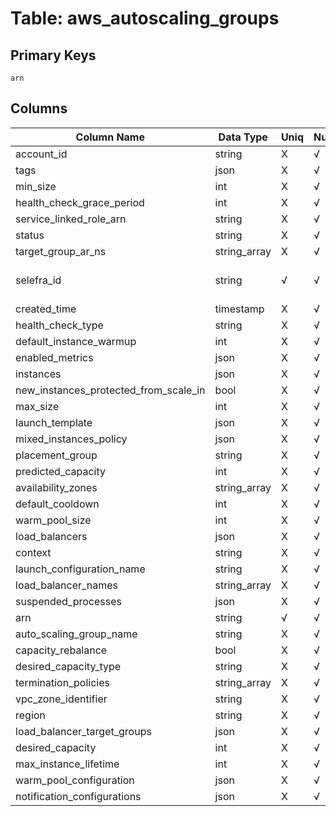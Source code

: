 # Table: aws_autoscaling_groups

## Primary Keys 

```
arn
```


## Columns 

|  Column Name   |  Data Type  | Uniq | Nullable | Description | 
|  ----  | ----  | ----  | ----  | ---- | 
| account_id | string | X | √ |  | 
| tags | json | X | √ |  | 
| min_size | int | X | √ |  | 
| health_check_grace_period | int | X | √ |  | 
| service_linked_role_arn | string | X | √ |  | 
| status | string | X | √ |  | 
| target_group_ar_ns | string_array | X | √ |  | 
| selefra_id | string | √ | √ | primary keys value md5 | 
| created_time | timestamp | X | √ |  | 
| health_check_type | string | X | √ |  | 
| default_instance_warmup | int | X | √ |  | 
| enabled_metrics | json | X | √ |  | 
| instances | json | X | √ |  | 
| new_instances_protected_from_scale_in | bool | X | √ |  | 
| max_size | int | X | √ |  | 
| launch_template | json | X | √ |  | 
| mixed_instances_policy | json | X | √ |  | 
| placement_group | string | X | √ |  | 
| predicted_capacity | int | X | √ |  | 
| availability_zones | string_array | X | √ |  | 
| default_cooldown | int | X | √ |  | 
| warm_pool_size | int | X | √ |  | 
| load_balancers | json | X | √ |  | 
| context | string | X | √ |  | 
| launch_configuration_name | string | X | √ |  | 
| load_balancer_names | string_array | X | √ |  | 
| suspended_processes | json | X | √ |  | 
| arn | string | √ | √ |  | 
| auto_scaling_group_name | string | X | √ |  | 
| capacity_rebalance | bool | X | √ |  | 
| desired_capacity_type | string | X | √ |  | 
| termination_policies | string_array | X | √ |  | 
| vpc_zone_identifier | string | X | √ |  | 
| region | string | X | √ |  | 
| load_balancer_target_groups | json | X | √ |  | 
| desired_capacity | int | X | √ |  | 
| max_instance_lifetime | int | X | √ |  | 
| warm_pool_configuration | json | X | √ |  | 
| notification_configurations | json | X | √ |  | 



